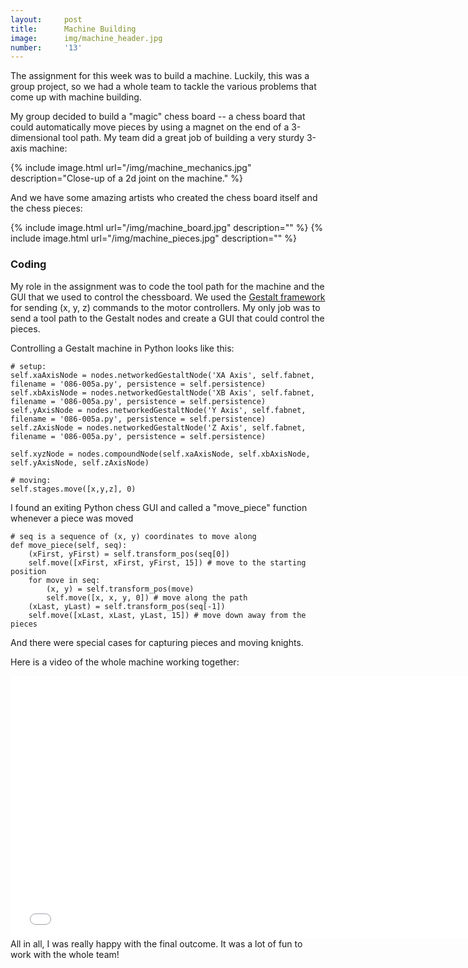 ```yaml
---
layout:     post
title:      Machine Building
image:      img/machine_header.jpg
number:     '13'
---
```


The assignment for this week was to build a machine. Luckily, this was a group project, so we had a whole team to tackle the various problems that come up with machine building.

My group decided to build a "magic" chess board -- a chess board that could automatically move pieces by using a magnet on the end of a 3-dimensional tool path. My team did a great job of building a very sturdy 3-axis machine:

{% include image.html url="/img/machine_mechanics.jpg" description="Close-up of a 2d joint on the machine." %}

And we have some amazing artists who created the chess board itself and the chess pieces:

{% include image.html url="/img/machine_board.jpg" description="" %}
{% include image.html url="/img/machine_pieces.jpg" description="" %}

### Coding

My role in the assignment was to code the tool path for the machine and the GUI that we used to control the chessboard. We used the [Gestalt framework](http:/http://mtm.cba.mit.edu/machines/science/) for sending (x, y, z) commands to the motor controllers. My only job was to send a tool path to the Gestalt nodes and create a GUI that could control the pieces.

Controlling a Gestalt machine in Python looks like this:

    # setup:
    self.xaAxisNode = nodes.networkedGestaltNode('XA Axis', self.fabnet, filename = '086-005a.py', persistence = self.persistence)
    self.xbAxisNode = nodes.networkedGestaltNode('XB Axis', self.fabnet, filename = '086-005a.py', persistence = self.persistence)
    self.yAxisNode = nodes.networkedGestaltNode('Y Axis', self.fabnet, filename = '086-005a.py', persistence = self.persistence)
    self.zAxisNode = nodes.networkedGestaltNode('Z Axis', self.fabnet, filename = '086-005a.py', persistence = self.persistence)

    self.xyzNode = nodes.compoundNode(self.xaAxisNode, self.xbAxisNode, self.yAxisNode, self.zAxisNode)

    # moving:
    self.stages.move([x,y,z], 0)

I found an exiting Python chess GUI and called a "move_piece" function whenever a piece was moved

    # seq is a sequence of (x, y) coordinates to move along
    def move_piece(self, seq):
        (xFirst, yFirst) = self.transform_pos(seq[0])
        self.move([xFirst, xFirst, yFirst, 15]) # move to the starting position
        for move in seq:
            (x, y) = self.transform_pos(move)
            self.move([x, x, y, 0]) # move along the path
        (xLast, yLast) = self.transform_pos(seq[-1])
        self.move([xLast, xLast, yLast, 15]) # move down away from the pieces

And there were special cases for capturing pieces and moving knights.

Here is a video of the whole machine working together:

<iframe src="//player.vimeo.com/video/114145321" width="750" height="420" frameborder="0" webkitallowfullscreen mozallowfullscreen allowfullscreen></iframe>
<br>
All in all, I was really happy with the final outcome. It was a lot of fun to work with the whole team!




